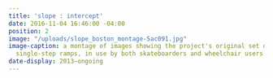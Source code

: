 ```yaml
---
title: 'slope : intercept'
date: 2016-11-04 16:46:00 -04:00
position: 2
image: "/uploads/slope_boston_montage-5ac091.jpg"
image-caption: a montage of images showing the project's original set of five modular
  single-step ramps, in use by both skateboarders and wheelchair users
date-display: 2013–ongoing
---
```


